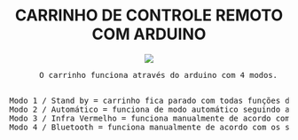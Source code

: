 <!-- README CARRO CONTROLADO POR CONTROLE REMOTO COM ARDUINO>
<!-- README IR CAR WITH ARDUINO -->

<h1 align="center"> CARRINHO DE CONTROLE REMOTO COM ARDUINO </h1>

<div align="center">
<img src = "https://media.giphy.com/media/DADPAT9e6NCLlsTBeK/giphy.gif">
</div>
<pre align="center">
    O carrinho funciona através do arduino com 4 modos.
    </pre>
    <pre align="left">
Modo 1 / Stand by = carrinho fica parado com todas funções desligadas para poupar energia.
Modo 2 / Automático = funciona de modo automático seguindo a linha feita com fita isolante.
Modo 3 / Infra Vermelho = funciona manualmente de acordo com os sinais do controle remoto.
Modo 4 / Bluetooth = funciona manualmente de acordo com os sinais do celular através do bluetooth.
    </pre>
<br>

<pre>
<h2 align="left">